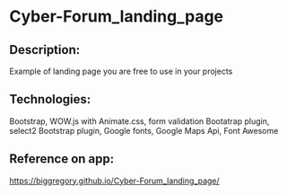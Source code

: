 # Cyber-Forum_landing_page

## Description: 
Example of landing page you are free to use in your projects

## Technologies: 
Bootstrap, WOW.js with Animate.css, form validation Bootatrap plugin, select2 Bootstrap plugin,
Google fonts, Google Maps Api, Font Awesome

## Reference on app:
<https://biggregory.github.io/Cyber-Forum_landing_page/>

